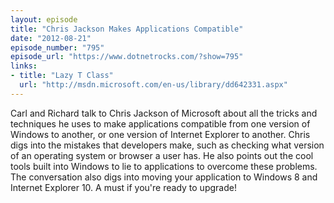 ```yaml
---
layout: episode
title: "Chris Jackson Makes Applications Compatible"
date: "2012-08-21"
episode_number: "795"
episode_url: "https://www.dotnetrocks.com/?show=795"
links:
- title: "Lazy T Class"
  url: "http://msdn.microsoft.com/en-us/library/dd642331.aspx"
---
```


Carl and Richard talk to Chris Jackson of Microsoft about all the tricks and techniques he uses to make applications compatible from one version of Windows to another, or one version of Internet Explorer to another. Chris digs into the mistakes that developers make, such as checking what version of an operating system or browser a user has. He also points out the cool tools built into Windows to lie to applications to overcome these problems. The conversation also digs into moving your application to Windows 8 and Internet Explorer 10. A must if you're ready to upgrade!
